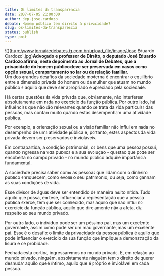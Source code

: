 ```yaml
---
title: Os limites da transparência
date: 2007-07-05 21:00:00
author: dep.jose.cardozo
debate: Homem público tem direito à privacidade?
slug: os-limites-da-transparencia
status: publish 
type: post
---
```


  
![](http://www.jornaldedebates.ig.com.br/upload_file/Image/Jose Eduardo Cardozo1.jpg)**Advogado e professor de Direito, o deputado José Eduardo Cardozo afirma, neste depoimento ao Jornal de Debates, que a privacidade do homem público deve ser preservada em casos como opção sexual, comportamento no lar ou de relação familiar.**  
Um dos grandes desafios da sociedade moderna é encontrar o equilíbrio entre a dimensão privada do homem ou da mulher que atuam no mundo público e aquilo que deve ser apropriado e apreciado pela sociedade.   
  
Há certas questões da vida privada que, obviamente, não interferem absolutamente em nada no exercício da função pública. Por outro lado, há influências que não são relevantes quando se trata da vida particular das pessoas, mas contam muito quando estas desempenham uma atividade pública.  
  
Por exemplo, a orientação sexual ou a visão familiar não influi em nada no desempenho de uma atividade pública e, portanto, estes aspectos da vida privada devem ser preservados e invioláveis.  
  
 Em contrapartida, a condição patrimonial, os bens que uma pessoa possui, quando ingressa na vida pública e a sua evolução - questão que pode ser encoberta no campo privado - no mundo público adquire importância fundamental.  
  
 A sociedade precisa saber como as pessoas que lidam com o dinheiro público enriquecem, como evolui o seu patrimônio, ou seja, como ganham as suas condições de vida.  
  
Esse divisor de águas deve ser entendido de maneira muito nítida. Tudo aquilo que possa, em tese, influenciar a representação que a pessoa pública exerce, tem que ser conhecido, mas aquilo que não influi no exercício da função pública, aquilo que diretamente não a afeta, diz respeito ao seu mundo privado.  
  
Por outro lado, o indivíduo pode ser um péssimo pai, mas um excelente governante, assim como pode ser um mau governante, mas um excelente pai. Esse é o desafio: o limite da privacidade da pessoa pública é aquilo que pode influenciar o exercício da sua função que implique a demonstração da lisura e de probidade.   
  
Fechada esta cortina, ingressaremos no mundo privado. E, em relação ao mundo privado, ninguém, absolutamente ninguém tem o direito de querer desnudar aquilo que é íntimo, aquilo que é próprio e inviolável em cada pessoa.
